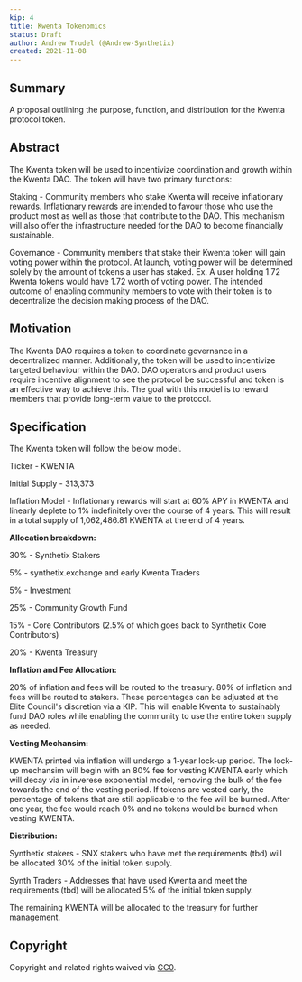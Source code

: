 ```yaml
---
kip: 4
title: Kwenta Tokenomics
status: Draft
author: Andrew Trudel (@Andrew-Synthetix)
created: 2021-11-08
---
```


## Summary

A proposal outlining the purpose, function, and distribution for the Kwenta protocol token. 

## Abstract

The Kwenta token will be used to incentivize coordination and growth within the Kwenta DAO. The token will have two primary functions: 

Staking - Community members who stake Kwenta will receive inflationary rewards. Inflationary rewards are intended to favour those who use the product most as well as those that contribute to the DAO. This mechanism will also offer the infrastructure needed for the DAO to become financially sustainable.

Governance - Community members that stake their Kwenta token will gain voting power within the protocol. At launch, voting power will be determined solely by the amount of tokens a user has staked. Ex. A user holding 1.72 Kwenta tokens would have 1.72 worth of voting power. The intended outcome of enabling community members to vote with their token is to decentralize the decision making process of the DAO.

## Motivation

The Kwenta DAO requires a token to coordinate governance in a decentralized manner. Additionally, the token will be used to incentivize targeted behaviour within the DAO. DAO operators and product users require incentive alignment to see the protocol be successful and token is an effective way to achieve this. The goal with this model is to reward members that provide long-term value to the protocol. 

## Specification

The Kwenta token will follow the below model. 

Ticker - KWENTA

Initial Supply - 313,373

Inflation Model - Inflationary rewards will start at 60% APY in KWENTA and linearly deplete to 1% indefinitely over the course of 4 years. This will result in a total supply of 1,062,486.81 KWENTA at the end of 4 years. 

**Allocation breakdown:**

30% - Synthetix Stakers

5% - synthetix.exchange and early Kwenta Traders

5% - Investment

25% - Community Growth Fund

15% - Core Contributors (2.5% of which goes back to Synthetix Core Contributors)

20% - Kwenta Treasury

**Inflation and Fee Allocation:**

20% of inflation and fees will be routed to the treasury. 80% of inflation and fees will be routed to stakers. These percentages can be adjusted at the Elite Council's discretion via a KIP. This will enable Kwenta to sustainably fund DAO roles while enabling the community to use the entire token supply as needed. 

**Vesting Mechansim:**

KWENTA printed via inflation will undergo a 1-year lock-up period. The lock-up mechansim will begin with an 80% fee for vesting KWENTA early which will decay via in inverese exponential model, removing the bulk of the fee towards the end of the vesting period. If tokens are vested early, the percentage of tokens that are still applicable to the fee will be burned. After one year, the fee would reach 0% and no tokens would be burned when vesting KWENTA. 

**Distribution:**

Synthetix stakers - SNX stakers who have met the requirements (tbd) will be allocated 30% of the initial token supply. 

Synth Traders - Addresses that have used Kwenta and meet the requirements (tbd) will be allocated 5% of the initial token supply. 

The remaining KWENTA will be allocated to the treasury for further management. 


## Copyright

Copyright and related rights waived via [CC0](https://creativecommons.org/publicdomain/zero/1.0/).
